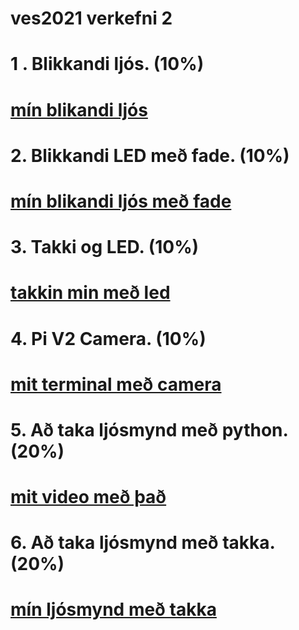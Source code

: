 # ves2021 verkefni 2


# 1 . Blikkandi ljós. (10%)
# [mín blikandi ljós](https://www.youtube.com/watch?v=crXa31wJOCg)


# 2. Blikkandi LED með fade. (10%)
# [mín blikandi ljós með fade](https://www.youtube.com/watch?v=F1WRJ6snw3s)

# 3. Takki og LED. (10%)
# [takkin min með led](https://youtu.be/BX_hdv0Txf4)

# 4. Pi V2 Camera. (10%)
# [mit terminal með camera](https://youtu.be/WdlS3xRY-Q0)

# 5. Að taka ljósmynd með python. (20%)
# [mit video með það](https://youtu.be/Qpxed1qxJHc)


# 6. Að taka ljósmynd með takka. (20%)
# [mín ljósmynd með takka](https://youtu.be/CdUHQwbrqVc)



